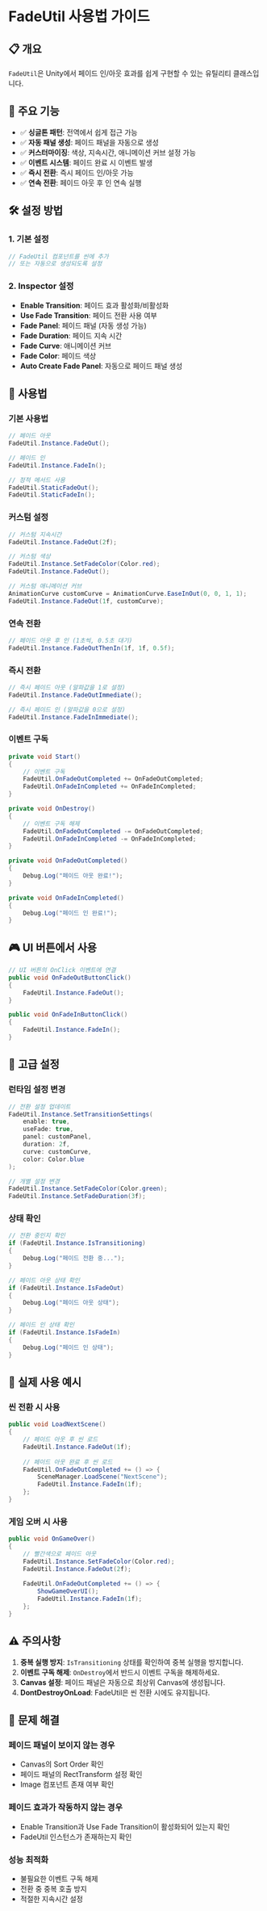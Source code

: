 # FadeUtil 사용법 가이드

## 📋 개요
`FadeUtil`은 Unity에서 페이드 인/아웃 효과를 쉽게 구현할 수 있는 유틸리티 클래스입니다.

## 🚀 주요 기능
- ✅ **싱글톤 패턴**: 전역에서 쉽게 접근 가능
- ✅ **자동 패널 생성**: 페이드 패널을 자동으로 생성
- ✅ **커스터마이징**: 색상, 지속시간, 애니메이션 커브 설정 가능
- ✅ **이벤트 시스템**: 페이드 완료 시 이벤트 발생
- ✅ **즉시 전환**: 즉시 페이드 인/아웃 가능
- ✅ **연속 전환**: 페이드 아웃 후 인 연속 실행

## 🛠️ 설정 방법

### 1. 기본 설정
```csharp
// FadeUtil 컴포넌트를 씬에 추가
// 또는 자동으로 생성되도록 설정
```

### 2. Inspector 설정
- **Enable Transition**: 페이드 효과 활성화/비활성화
- **Use Fade Transition**: 페이드 전환 사용 여부
- **Fade Panel**: 페이드 패널 (자동 생성 가능)
- **Fade Duration**: 페이드 지속 시간
- **Fade Curve**: 애니메이션 커브
- **Fade Color**: 페이드 색상
- **Auto Create Fade Panel**: 자동으로 페이드 패널 생성

## 📖 사용법

### 기본 사용법
```csharp
// 페이드 아웃
FadeUtil.Instance.FadeOut();

// 페이드 인
FadeUtil.Instance.FadeIn();

// 정적 메서드 사용
FadeUtil.StaticFadeOut();
FadeUtil.StaticFadeIn();
```

### 커스텀 설정
```csharp
// 커스텀 지속시간
FadeUtil.Instance.FadeOut(2f);

// 커스텀 색상
FadeUtil.Instance.SetFadeColor(Color.red);
FadeUtil.Instance.FadeOut();

// 커스텀 애니메이션 커브
AnimationCurve customCurve = AnimationCurve.EaseInOut(0, 0, 1, 1);
FadeUtil.Instance.FadeOut(1f, customCurve);
```

### 연속 전환
```csharp
// 페이드 아웃 후 인 (1초씩, 0.5초 대기)
FadeUtil.Instance.FadeOutThenIn(1f, 1f, 0.5f);
```

### 즉시 전환
```csharp
// 즉시 페이드 아웃 (알파값을 1로 설정)
FadeUtil.Instance.FadeOutImmediate();

// 즉시 페이드 인 (알파값을 0으로 설정)
FadeUtil.Instance.FadeInImmediate();
```

### 이벤트 구독
```csharp
private void Start()
{
    // 이벤트 구독
    FadeUtil.OnFadeOutCompleted += OnFadeOutCompleted;
    FadeUtil.OnFadeInCompleted += OnFadeInCompleted;
}

private void OnDestroy()
{
    // 이벤트 구독 해제
    FadeUtil.OnFadeOutCompleted -= OnFadeOutCompleted;
    FadeUtil.OnFadeInCompleted -= OnFadeInCompleted;
}

private void OnFadeOutCompleted()
{
    Debug.Log("페이드 아웃 완료!");
}

private void OnFadeInCompleted()
{
    Debug.Log("페이드 인 완료!");
}
```

## 🎮 UI 버튼에서 사용
```csharp
// UI 버튼의 OnClick 이벤트에 연결
public void OnFadeOutButtonClick()
{
    FadeUtil.Instance.FadeOut();
}

public void OnFadeInButtonClick()
{
    FadeUtil.Instance.FadeIn();
}
```

## 🔧 고급 설정

### 런타임 설정 변경
```csharp
// 전환 설정 업데이트
FadeUtil.Instance.SetTransitionSettings(
    enable: true,
    useFade: true,
    panel: customPanel,
    duration: 2f,
    curve: customCurve,
    color: Color.blue
);

// 개별 설정 변경
FadeUtil.Instance.SetFadeColor(Color.green);
FadeUtil.Instance.SetFadeDuration(3f);
```

### 상태 확인
```csharp
// 전환 중인지 확인
if (FadeUtil.Instance.IsTransitioning)
{
    Debug.Log("페이드 전환 중...");
}

// 페이드 아웃 상태 확인
if (FadeUtil.Instance.IsFadeOut)
{
    Debug.Log("페이드 아웃 상태");
}

// 페이드 인 상태 확인
if (FadeUtil.Instance.IsFadeIn)
{
    Debug.Log("페이드 인 상태");
}
```

## 🎯 실제 사용 예시

### 씬 전환 시 사용
```csharp
public void LoadNextScene()
{
    // 페이드 아웃 후 씬 로드
    FadeUtil.Instance.FadeOut(1f);
    
    // 페이드 아웃 완료 후 씬 로드
    FadeUtil.OnFadeOutCompleted += () => {
        SceneManager.LoadScene("NextScene");
        FadeUtil.Instance.FadeIn(1f);
    };
}
```

### 게임 오버 시 사용
```csharp
public void OnGameOver()
{
    // 빨간색으로 페이드 아웃
    FadeUtil.Instance.SetFadeColor(Color.red);
    FadeUtil.Instance.FadeOut(2f);
    
    FadeUtil.OnFadeOutCompleted += () => {
        ShowGameOverUI();
        FadeUtil.Instance.FadeIn(1f);
    };
}
```

## ⚠️ 주의사항

1. **중복 실행 방지**: `IsTransitioning` 상태를 확인하여 중복 실행을 방지합니다.
2. **이벤트 구독 해제**: `OnDestroy`에서 반드시 이벤트 구독을 해제하세요.
3. **Canvas 설정**: 페이드 패널은 자동으로 최상위 Canvas에 생성됩니다.
4. **DontDestroyOnLoad**: FadeUtil은 씬 전환 시에도 유지됩니다.

## 🐛 문제 해결

### 페이드 패널이 보이지 않는 경우
- Canvas의 Sort Order 확인
- 페이드 패널의 RectTransform 설정 확인
- Image 컴포넌트 존재 여부 확인

### 페이드 효과가 작동하지 않는 경우
- Enable Transition과 Use Fade Transition이 활성화되어 있는지 확인
- FadeUtil 인스턴스가 존재하는지 확인

### 성능 최적화
- 불필요한 이벤트 구독 해제
- 전환 중 중복 호출 방지
- 적절한 지속시간 설정 